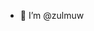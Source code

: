 - 👋 I’m @zulmuw

<!---
ZulMuw/ZulMuw is a ✨ special ✨ repository because its `README.md` (this file) appears on your GitHub profile.
You can click the Preview link to take a look at your changes.
--->
